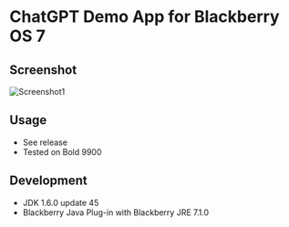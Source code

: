 # ChatGPT Demo App for Blackberry OS 7

## Screenshot

![Screenshot1](https://github.com/slashbade/ChatGPTDemo/tree/main/screenshots/screenshot.png)

## Usage

- See release
- Tested on Bold 9900

## Development

- JDK 1.6.0 update 45
- Blackberry Java Plug-in with Blackberry JRE 7.1.0